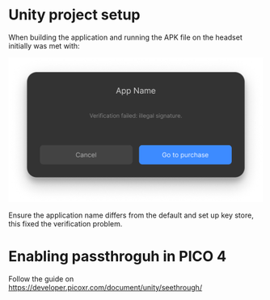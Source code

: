 # Unity project setup

When building the application and running the APK file on the headset initially was met with:

![title](images/verification.png)

Ensure the application name differs from the default and set up key store, this fixed the verification problem.

# Enabling passthroguh in PICO 4

Follow the guide on https://developer.picoxr.com/document/unity/seethrough/
